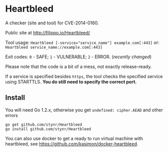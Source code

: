 Heartbleed
==========

A checker (site and tool) for CVE-2014-0160.

Public site at http://filippo.io/Heartbleed/

Tool usage: `Heartbleed [-service="service_name"] example.com[:443]`
        or: `Heartbleed service_name://example.com[:443]`

Exit codes: `0` - SAFE; `1` - VULNERABLE; `2` - ERROR. (*recently changed*)

Please note that the code is a bit of a mess, not exactly release-ready.

If a service is specified besides `https`, the tool checks the specified service using STARTTLS.
**You do still need to specify the correct port.**

## Install

You will need Go 1.2.x, otherwise you get `undefined: cipher.AEAD` and other errors

```
go get github.com/stynr/Heartbleed
go install github.com/stynr/Heartbleed
```

You can also use docker to get a ready to run virtual machine with heartbleed, see https://github.com/kasimon/docker-heartbleed.
